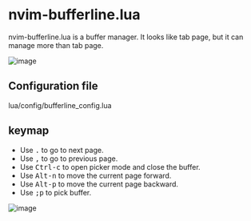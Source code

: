 # nvim-bufferline.lua

nvim-bufferline.lua is a buffer manager. It looks like tab page, but it can
manage more than tab page.

![image](https://user-images.githubusercontent.com/22454918/111993085-1d299700-8b0e-11eb-96eb-c1c289e36b08.png)

## Configuration file

lua/config/bufferline_config.lua

## keymap

* Use <kbd>.</kbd> to go to next page.
* Use <kbd>,</kbd> to go to previous page.
* Use <kbd>Ctrl-c</kbd> to open picker mode and close the buffer.
* Use <kbd>Alt-n</kbd> to move the current page forward.
* Use <kbd>Alt-p</kbd> to move the current page backward.
* Use <kbd>;p</kbd> to pick buffer.

![image](https://user-images.githubusercontent.com/22454918/111993296-5bbf5180-8b0e-11eb-9ad9-fcf9619436fd.gif)
